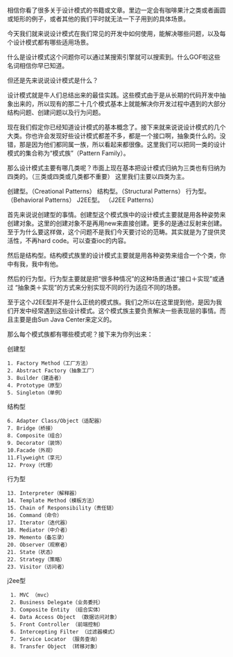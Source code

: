 
相信你看了很多关于设计模式的书籍或文章。里边一定会有咖啡果汁之类或者画圆或矩形的例子，或者其他的我们平时就无法一下子用到的具体场景。
       
今天我们就来说设计模式在我们常见的开发中如何使用，能解决哪些问题，以及每个设计模式都有哪些适用场景。
       
什么是设计模式这个问题你可以通过某搜索引擎就可以搜索到。什么GOF啦这些名词相信你早已知道。
       
但还是先来说说设计模式是什么？
       
设计模式就是牛人们总结出来的最佳实践。这些模式由于是从长期的代码开发中抽象出来的，所以现有的那二十几个模式基本上就能解决你开发过程中遇到的大部分结构问题、创建问题以及行为问题。
       
现在我们假定你已经知道设计模式的基本概念了。接下来就来说说设计模式的几个大类。你也许会发现好些设计模式都差不多，都是一个接口啊，抽象类什么的。没错，那是因为他们都同属一族，所以看起来都很像。这里我们可以把同一类的设计模式的集合称为“模式族”（Pattern Family）。
       
那么设计模式主要有哪几类呢？市面上现在基本把设计模式归纳为三类也有归纳为四类的。（三类或四类或几类都不重要）
这里我们主要以四类为主。
        
   
创建型。（Creational Patterns）
结构型。（Structural Patterns） 
行为型。（Behavioral Patterns）
J2EE型。 （J2EE Patterns）


首先来说说创建型的事情。创建型这个模式族中的设计模式主要就是用各种姿势来创建对象。这里的创建对象不是再用new来直接创建。更多的是通过反射来创建。至于为什么要这样做，这个问题不是我们今天要讨论的范畴。其实就是为了提供灵活性，不再hard code。可以查查ioc的内容。

然后是结构型。结构模式族里的设计模式主要就是用各种姿势来组合一个个类，你中有我，我中有他。

然后的行为型。行为型主要就是把“很多种情况”的这种场景通过“接口＋实现”或通过 “抽象类＋实现”的方式来分别实现不同的行为适应不同的场景。

至于这个J2EE型并不是什么正统的模式族。我们之所以在这里提到他，是因为我们开发中经常遇到这些设计模式。这个模式族主要负责解决一些表现层的事情。而且主要是由Sun Java Center来定义的。



那么每个模式族都有哪些模式呢？接下来为你列出来：

创建型

    1. Factory Method（工厂方法）	
    2. Abstract Factory（抽象工厂）	
    3. Builder（建造者）	
    4. Prototype（原型）	
    5. Singleton（单例）	
   
结构型

    6. Adapter Class/Object（适配器）
    7. Bridge（桥接）	
    8. Composite（组合）	
    9. Decorator（装饰）	
    10.Facade（外观）
    11.Flyweight（享元）	
    12. Proxy（代理）	
    
行为型	

    13. Interpreter（解释器）	
    14. Template Method（模板方法）	
    15. Chain of Responsibility（责任链）	
    16. Command（命令）	
    17. Iterator（迭代器）	
    18. Mediator（中介者）
    19. Memento（备忘录）	
    20. Observer（观察者）	
    21. State（状态）
    22. Strategy（策略）	
    23. Visitor（访问者）	
    
j2ee型	

     1. MVC （mvc）	
     2. Business Delegate（业务委托）	
     3. Composite Entity （组合实体）
     4. Data Access Object （数据访问对象）
     5. Front Controller （前端控制）
     6. Intercepting Filter （过滤器模式）
     7. Service Locator （服务查询）
     8. Transfer Object （转移对象）
​
